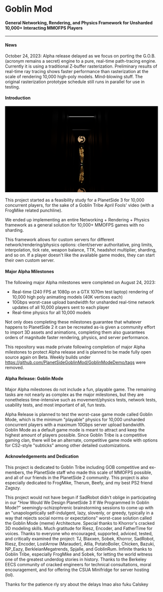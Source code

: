 # Goblin Mod
#### General Networking, Rendering, and Physics Framework for Unsharded 10,000+ Interacting MMOFPS Players
<hr>

#### News

October 24, 2023: Alpha release delayed as we focus on porting the G.O.B. (acronym remains a secret) engine to a pure, real-time path-tracing engine. Currently it is using a traditional Z-buffer rasterization. Preliminary results of real-time ray tracing shows faster performance than rasterization at the scale of rendering 10,000 high-poly models. Mind-blowing stuff. The original rasterization prototype schedule still runs in parallel for use in testing.

#### Introduction

[![](./206376334.png)](https://www.youtube.com/watch?v=rTbKslUxKVU)

This project started as a feasibility study for a PlanetSide 3 for 10,000 concurrent players, for the sake of a Goblin Tribe April Fools' video (with a FrogMike related punchline).

We ended up implementing an entire Networking + Rendering + Physics framework as a general solution for 10,000+ MMOFPS games with no sharding.

This framework allows for custom servers for different network/rendering/physics options: client/server authoritative, ping limits, interpolation, tick rate, weapon balance, TTK, headshot multiplier, sharding, and so on. If a player doesn't like the available game modes, they can start their own custom server.

#### Major Alpha Milestones

The following major Alpha milestones were completed on August 24, 2023:

* Real-time (240 FPS at 1080p on a GTX 1070m test laptop) rendering of 10,000 high poly animating models (40K vertices each)
* 10Gbps worst-case upload bandwidth for unsharded real-time network updates of all 10,000 players sent to each player
* Real-time physics for all 10,000 models

Not only does completing these milestones guarantee that whatever happens to PlanetSide 2 it can be recreated as-is given a community effort to import 3D assets and animations, completing them also guarantees orders of magnitude faster rendering, physics, and server performance.

This repository was made private following completion of major Alpha milestones to protect Alpha release and is planned to be made fully open source again on Beta. Weekly builds under https://github.com/PlanetSideGoblinMod/GoblinModeDemo/tags were removed.

#### Alpha Release: Goblin Mode

Major Alpha milestones do not include a fun, playable game. The remaining tasks are not nearly as complex as the major milestones, but they are nonetheless time-intensive such as movement/physics tests, network tests, usability tests, and most important of all, fun tests.

Alpha Release is planned to test the worst-case game mode called Goblin Mode, which is the minimum "playable" physics for 10,000 unsharded concurrent players with a maximum 10Gbps server upload bandwidth. Goblin Mode as a default game mode is meant to attract and keep the highest amount of players possible. Since Goblin Tribe is a competitive gaming clan, there will be an alternate, competitive game mode with options for CS2-style "subticks" among other detailed customizations.

#### Acknowledgements and Dedication

This project is dedicated to Goblin Tribe including GOB competitive and ex-members, the PlanetSide staff who made this scale of MMOFPS possible, and all of our friends in the PlanetSide 2 community. This project is also especially dedicated to FrogMike, Therum, Beefy, and my best PS2 friend Zagszy.

This project would not have begun if SadRobot didn't oblige in participating in our "How Would We Design PlanetSide 3 If We Programmed In Goblin Mode?" seemingly-schizophrenic brainstorming sessions to come up with an "unapologetically self-indulgent, lazy, slovenly, or greedy, typically in a way that rejects social norms or expectations" worst-case solution called the Goblin Mode (meme) Architecture. Special thanks to Khorror's cracked 3D modeling skills. Much gratitude for Riesz, Encoder, and FatherTime for voices. Thanks to everyone who encouraged, supported, adviced, tested, and critically examined the project: TJ, Blaxxen, Sobek, Khorror, SadRobot, Riesz, Encoder, LostArrow (Marauder), Atlia, PotatoBoiler, Chicken, Bazuki, NP_Eazy, BerkleianMegatrends, Spjalle, and GoblinRum. Infinite thanks to Goblin Tribe, especially FrogMike and Sobek, for letting the world witness one of the greatest underdog stories in history. Thanks to the Berkeley EECS community of cracked engineers for technical consultations, moral encouragement, and for offering the CSUA Minifridge for server hosting (lol).

Thanks for the patience rly sry about the delays lmao also fuku Calskey
